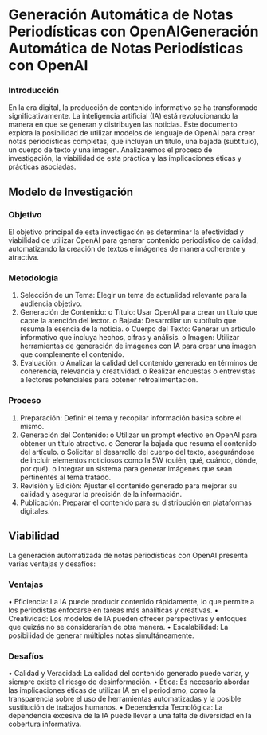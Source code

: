 # Generación Automática de Notas Periodísticas con OpenAIGeneración Automática de Notas Periodísticas con OpenAI
### Introducción
En la era digital, la producción de contenido informativo se ha transformado significativamente. La inteligencia artificial (IA) está revolucionando la manera en que se generan y distribuyen las noticias. Este documento explora la posibilidad de utilizar modelos de lenguaje de OpenAI para crear notas periodísticas completas, que incluyan un título, una bajada (subtítulo), un cuerpo de texto y una imagen. Analizaremos el proceso de investigación, la viabilidad de esta práctica y las implicaciones éticas y prácticas asociadas.

##  Modelo de Investigación
### Objetivo
El objetivo principal de esta investigación es determinar la efectividad y viabilidad de utilizar OpenAI para generar contenido periodístico de calidad, automatizando la creación de textos e imágenes de manera coherente y atractiva.
### Metodología
1.	Selección de un Tema: Elegir un tema de actualidad relevante para la audiencia objetivo.
2.	Generación de Contenido:
o	Título: Usar OpenAI para crear un título que capte la atención del lector.
o	Bajada: Desarrollar un subtítulo que resuma la esencia de la noticia.
o	Cuerpo del Texto: Generar un artículo informativo que incluya hechos, cifras y análisis.
o	Imagen: Utilizar herramientas de generación de imágenes con IA para crear una imagen que complemente el contenido.
3.	Evaluación:
o	Analizar la calidad del contenido generado en términos de coherencia, relevancia y creatividad.
o	Realizar encuestas o entrevistas a lectores potenciales para obtener retroalimentación.

### Proceso
1.	Preparación: Definir el tema y recopilar información básica sobre el mismo.
2.	Generación del Contenido:
o	Utilizar un prompt efectivo en OpenAI para obtener un título atractivo.
o	Generar la bajada que resuma el contenido del artículo.
o	Solicitar el desarrollo del cuerpo del texto, asegurándose de incluir elementos noticiosos como la 5W (quién, qué, cuándo, dónde, por qué).
o	Integrar un sistema para generar imágenes que sean pertinentes al tema tratado.
3.	Revisión y Edición: Ajustar el contenido generado para mejorar su calidad y asegurar la precisión de la información.
4.	Publicación: Preparar el contenido para su distribución en plataformas digitales.
## Viabilidad
La generación automatizada de notas periodísticas con OpenAI presenta varias ventajas y desafíos:
### Ventajas
•	Eficiencia: La IA puede producir contenido rápidamente, lo que permite a los periodistas enfocarse en tareas más analíticas y creativas.
•	Creatividad: Los modelos de IA pueden ofrecer perspectivas y enfoques que quizás no se considerarían de otra manera.
•	Escalabilidad: La posibilidad de generar múltiples notas simultáneamente.
### Desafíos
•	Calidad y Veracidad: La calidad del contenido generado puede variar, y siempre existe el riesgo de desinformación.
•	Ética: Es necesario abordar las implicaciones éticas de utilizar IA en el periodismo, como la transparencia sobre el uso de herramientas automatizadas y la posible sustitución de trabajos humanos.
•	Dependencia Tecnológica: La dependencia excesiva de la IA puede llevar a una falta de diversidad en la cobertura informativa.

